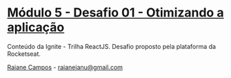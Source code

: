 # [Módulo 5 - Desafio 01 - Otimizando a aplicação](https://efficient-sloth-d85.notion.site/Desafio-01-Otimizando-a-aplica-o-2942004b422d455891756300d88d0b9a)

Conteúdo da Ignite - Trilha ReactJS. Desafio proposto pela plataforma da Rocketseat.

[Raiane Campos](https://www.linkedin.com/in/raiane-campos-6a225b80/) - raianejanu@gmail.com
